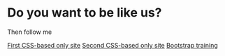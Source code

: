 

# Do you want to be like us?
Then follow me

[First CSS-based only site](https://wewannabefree.github.io/homework/ "Lesson 1")
[Second CSS-based only site](https://wewannabefree.github.io/homework_2/ "Lesson 2")
[Bootstrap training](https://wewannabefree.github.io/homework_3/ "Lesson 3")
